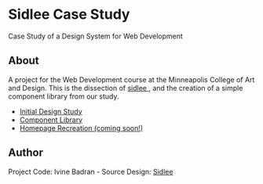 # Sidlee Case Study
Case Study of a Design System for Web Development

## About
A project for the Web Development course at the Minneapolis College of Art and Design.
This is the dissection of <a href="https://sidlee.com/en">sidlee </a>, 
and the creation of a simple component library from our study.

<ul>
  <li><a href="https://github.com/ivineb/sidlee-casestudy/blob/master/assets/sidlee-web-study.png">Initial Design Study</a></li>
  <li><a href="https://ivineb.github.io/sidlee-casestudy/components">Component Library</a></li>
  <li><a href="https://ivineb.github.io/sidlee-casestudy/">Homepage Recreation (coming soon!)</a></li>
 </ul>

## Author

Project Code: Ivine Badran - Source Design: <a href="https://sidlee.com/en">Sidlee</a>
